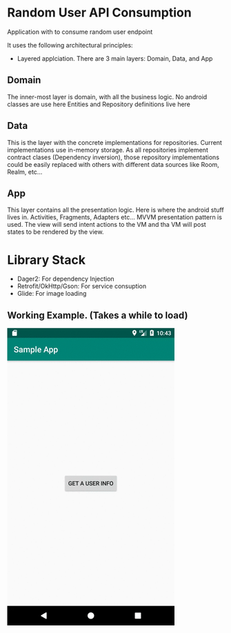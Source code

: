 # Random User API Consumption

Application with to consume random user endpoint

It uses the following architectural principles:
* Layered applciation. There are 3 main layers: Domain, Data, and App

## Domain
The inner-most layer is domain, with all the business logic. No android classes are use here
Entities and Repository definitions live here

## Data
This is the layer with the concrete implementations for repositories.
Current implementations use in-memory storage.
As all repositories implement contract clases (Dependency inversion), those repository implementations could be easily replaced with others with different data sources like Room, Realm, etc...

## App
This layer contains all the presentation logic. Here is where the android stuff lives in. Activities, Fragments, Adapters etc...
MVVM presentation pattern is used.
The view will send intent actions to the VM and tha VM will post states to be rendered by the view.

# Library Stack
* Dager2: For dependency Injection
* Retrofit/OkHttp/Gson: For service consuption
* Glide: For image loading


Working Example. (Takes a while to load)
----
![](randomuser.gif)
